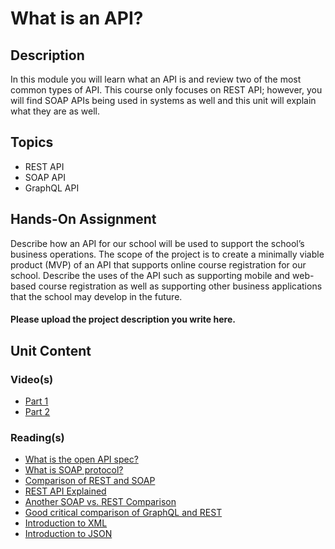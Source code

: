 # What is an API?
## Description
In this module you will learn what an API is and review two of the most common types of API.  This course only focuses on REST API; however, you will find SOAP APIs being used in systems as well and this unit will explain what they are as well.
## Topics
- REST API
- SOAP API
- GraphQL API
## Hands-On Assignment
Describe how an API for our school will be used to support the school’s business operations. The scope of the project is to create a minimally viable product (MVP) of an API that supports online course registration for our school.  Describe the uses of the API such as supporting mobile and web-based course registration as well as supporting other business applications that the school may develop in the future.  
#### Please upload the project description you write here.
## Unit Content
### Video(s)
* [Part 1](https://youtu.be/Bl7cOey3Mvo)
* [Part 2](https://youtu.be/c8zhL3a_5GU)
### Reading(s)
* [What is the open API spec?](https://en.wikipedia.org/wiki/OpenAPI_Specification)
* [What is SOAP protocol?](https://www.guru99.com/soap-simple-object-access-protocol.html)
* [Comparison of REST and SOAP](https://www.c-sharpcorner.com/article/comparison-between-rest-and-soap-apis/)
* [REST API Explained](https://www.smashingmagazine.com/2018/01/understanding-using-rest-api/)
* [Another SOAP vs. REST Comparison](https://smartbear.com/blog/test-and-monitor/soap-vs-rest-whats-the-difference/)
* [Good critical comparison of GraphQL and REST](https://goodapi.co/blog/rest-vs-graphql)
* [Introduction to XML](https://www.w3schools.com/xml/xml_whatis.asp)
* [Introduction to JSON](https://www.google.com/search?client=safari&rls=en&q=introduction+to+json&ie=UTF-8&oe=UTF-8)
